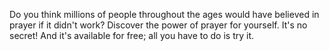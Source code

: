 Do you think millions of people throughout the ages would have believed in prayer if it didn't work? Discover the power of prayer for yourself. It's no secret! And it's available for free; all you have to do is try it. 
